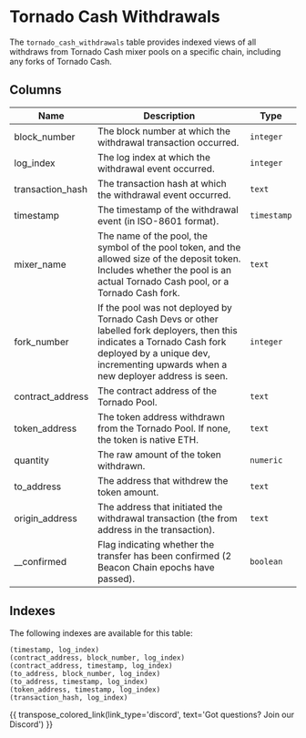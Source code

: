 # Tornado Cash Withdrawals

The `tornado_cash_withdrawals` table provides indexed views of all withdraws from Tornado Cash mixer pools on a specific chain, including any forks of Tornado Cash.

## Columns
| Name                | Description                                                                 | Type        |
| --------- | --------- | --------------------------------------------------------------------------- |
| block_number | The block number at which the withdrawal transaction occurred. | `integer` |
| log_index | The log index at which the withdrawal event occurred. | `integer` |
| transaction_hash | The transaction hash at which the withdrawal event occurred. | `text` |
| timestamp | The timestamp of the withdrawal event (in ISO-8601 format). | `timestamp` |
| mixer_name | The name of the pool, the symbol of the pool token, and the allowed size of the deposit token. Includes whether the pool is an actual Tornado Cash pool, or a Tornado Cash fork. | `text` |
| fork_number | If the pool was not deployed by Tornado Cash Devs or other labelled fork deployers, then this indicates a Tornado Cash fork deployed by a unique dev, incrementing upwards when a new deployer address is seen. | `integer` |
| contract_address | The contract address of the Tornado Pool. | `text` |
| token_address | The token address withdrawn from the Tornado Pool. If none, the token is native ETH. | `text` |
| quantity | The raw amount of the token withdrawn. | `numeric` |
| to_address | The address that withdrew the token amount. | `text` |
| origin_address | The address that initiated the withdrawal transaction (the from address in the transaction). | `text` |
| __confirmed | Flag indicating whether the transfer has been confirmed (2 Beacon Chain epochs have passed). | `boolean` |

## Indexes
The following indexes are available for this table:

```
(timestamp, log_index)
(contract_address, block_number, log_index)
(contract_address, timestamp, log_index)
(to_address, block_number, log_index)
(to_address, timestamp, log_index)
(token_address, timestamp, log_index)
(transaction_hash, log_index)
```

{{ transpose_colored_link(link_type='discord', text='Got questions?  Join our Discord') }}
